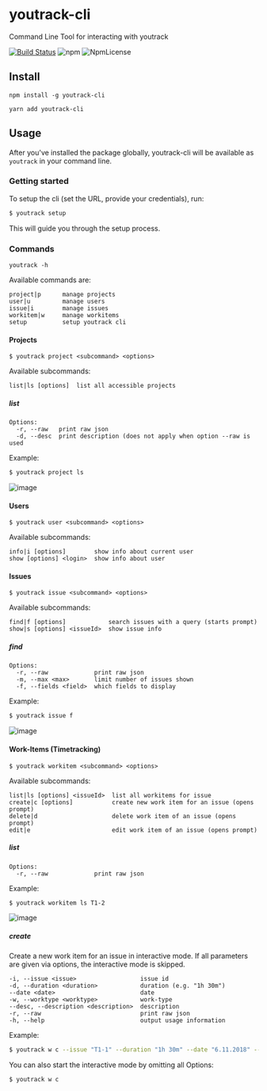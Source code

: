 # youtrack-cli
Command Line Tool for interacting with youtrack

[![Build Status](https://travis-ci.com/shanehofstetter/youtrack-cli.svg?branch=master)](https://travis-ci.com/shanehofstetter/youtrack-cli)
![npm](https://img.shields.io/npm/v/youtrack-cli.svg)
![NpmLicense](https://img.shields.io/npm/l/youtrack-cli.svg)

## Install
```
npm install -g youtrack-cli
```
```
yarn add youtrack-cli
```


## Usage

After you've installed the package globally, youtrack-cli will be available as `youtrack` in your command line.

### Getting started

To setup the cli (set the URL, provide your credentials), run:
```bash
$ youtrack setup
```
This will guide you through the setup process.

### Commands

```
youtrack -h
```

Available commands are:

```
project|p      manage projects
user|u         manage users
issue|i        manage issues
workitem|w     manage workitems
setup          setup youtrack cli
```


#### Projects

```
$ youtrack project <subcommand> <options>
```

Available subcommands:

```
list|ls [options]  list all accessible projects
```


##### list

```
Options:
  -r, --raw   print raw json
  -d, --desc  print description (does not apply when option --raw is used
```

Example:  

```bash
$ youtrack project ls
```

![image](https://user-images.githubusercontent.com/13404717/48026722-28e7af00-e147-11e8-8716-e63e9be1d0f8.png)


#### Users

```
$ youtrack user <subcommand> <options>
```

Available subcommands:

```
info|i [options]        show info about current user
show [options] <login>  show info about user
```


#### Issues

```
$ youtrack issue <subcommand> <options>
```

Available subcommands:

```
find|f [options]            search issues with a query (starts prompt)
show|s [options] <issueId>  show issue info
```

##### find

```
Options:
  -r, --raw             print raw json
  -m, --max <max>       limit number of issues shown
  -f, --fields <field>  which fields to display
```

Example:  

```bash
$ youtrack issue f
```

![image](https://user-images.githubusercontent.com/13404717/48168483-ac440480-e2ef-11e8-9de5-6484deb0bad4.png)

#### Work-Items (Timetracking)

```
$ youtrack workitem <subcommand> <options>
```

Available subcommands:
```
list|ls [options] <issueId>  list all workitems for issue
create|c [options]           create new work item for an issue (opens prompt)
delete|d                     delete work item of an issue (opens prompt)
edit|e                       edit work item of an issue (opens prompt)
```

##### list

```
Options:
  -r, --raw             print raw json
```

Example:  

```bash
$ youtrack workitem ls T1-2
```

![image](https://user-images.githubusercontent.com/13404717/48168349-232ccd80-e2ef-11e8-9cb7-dbe8222e0203.png)

##### create

Create a new work item for an issue in interactive mode. 
If all parameters are given via options, the interactive mode is skipped.

```
-i, --issue <issue>                  issue id
-d, --duration <duration>            duration (e.g. "1h 30m")
--date <date>                        date
-w, --worktype <worktype>            work-type
--desc, --description <description>  description
-r, --raw                            print raw json
-h, --help                           output usage information
```

Example:

```bash
$ youtrack w c --issue "T1-1" --duration "1h 30m" --date "6.11.2018" --worktype "testing" --description "tested it in IE"
```

You can also start the interactive mode by omitting all Options:

```bash
$ youtrack w c
```
